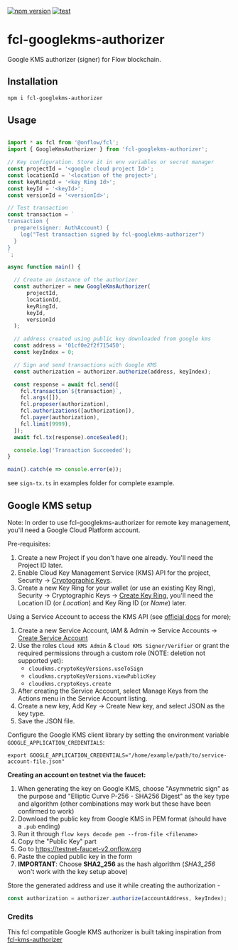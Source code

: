 [![npm version](https://badge.fury.io/js/fcl-googlekms-authorizer.svg)](https://badge.fury.io/js/fcl-googlekms-authorizer)
[![test](https://github.com/tHeMaskedMan981/fcl-googlekms-authorizer/actions/workflows/test.yml/badge.svg)](https://github.com/tHeMaskedMan981/fcl-googlekms-authorizer/actions/workflows/test.yml)

# fcl-googlekms-authorizer

Google KMS authorizer (signer) for Flow blockchain.


## Installation

```bash
npm i fcl-googlekms-authorizer
```

## Usage 

```js

import * as fcl from '@onflow/fcl';
import { GoogleKmsAuthorizer } from 'fcl-googlekms-authorizer';

// Key configuration. Store it in env variables or secret manager
const projectId = '<google cloud project Id>';
const locationId = '<location of the project>';
const keyRingId = '<key Ring Id>';
const keyId = '<keyId>';
const versionId = '<versionId>';

// Test transaction
const transaction = `
transaction {
  prepare(signer: AuthAccount) {
    log("Test transaction signed by fcl-googlekms-authorizer")
  }
}
`;

async function main() {

  // Create an instance of the authorizer
  const authorizer = new GoogleKmsAuthorizer(
      projectId,
      locationId,
      keyRingId,
      keyId,
      versionId
  );

  // address created using public key downloaded from google kms
  const address = '01cf0e2f2f715450';
  const keyIndex = 0;

  // Sign and send transactions with Google KMS
  const authorization = authorizer.authorize(address, keyIndex);

  const response = await fcl.send([
    fcl.transaction`${transaction}`,
    fcl.args([]),
    fcl.proposer(authorization),
    fcl.authorizations([authorization]),
    fcl.payer(authorization),
    fcl.limit(9999),
  ]);
  await fcl.tx(response).onceSealed();

  console.log('Transaction Succeeded');
}

main().catch(e => console.error(e));
```

see `sign-tx.ts` in examples folder for complete example.

## Google KMS setup

Note: In order to use fcl-googlekms-authorizer for remote key management, you'll need a Google Cloud Platform account.

Pre-requisites:

1. Create a new Project if you don't have one already. You'll need the Project ID later.
2. Enable Cloud Key Management Service (KMS) API for the project, Security -> [Cryptographic Keys](https://console.cloud.google.com/security/kms).
3. Create a new Key Ring for your wallet (or use an existing Key Ring), Security -> Cryptographic Keys -> [Create Key Ring](https://console.cloud.google.com/security/kms/keyring/create), you'll need the Location ID (or _Location_) and Key Ring ID (or _Name_) later.

Using a Service Account to access the KMS API (see [official docs](https://cloud.google.com/docs/authentication/getting-started) for more);

1. Create a new Service Account, IAM & Admin -> Service Accounts -> [Create Service Account](https://console.cloud.google.com/iam-admin/serviceaccounts/create)
2. Use the roles `Cloud KMS Admin` & `Cloud KMS Signer/Verifier` or grant the required permissions through a custom role (NOTE: deletion not supported yet):
   - `cloudkms.cryptoKeyVersions.useToSign`
   - `cloudkms.cryptoKeyVersions.viewPublicKey`
   - `cloudkms.cryptoKeys.create`
3. After creating the Service Account, select Manage Keys from the Actions menu in the Service Account listing.
4. Create a new key, Add Key -> Create New key, and select JSON as the key type.
5. Save the JSON file.

Configure the Google KMS client library by setting the environment variable `GOOGLE_APPLICATION_CREDENTIALS`:

```
export GOOGLE_APPLICATION_CREDENTIALS="/home/example/path/to/service-account-file.json"
```

**Creating an account on testnet via the faucet:**

1. When generating the key on Google KMS, choose "Asymmetric sign" as the purpose and "Elliptic Curve P-256 - SHA256 Digest" as the key type and algorithm (other combinations may work but these have been confirmed to work)
2. Download the public key from Google KMS in PEM format (should have a `.pub` ending)
3. Run it through `flow keys decode pem --from-file <filename>`
4. Copy the "Public Key" part
5. Go to https://testnet-faucet-v2.onflow.org
6. Paste the copied public key in the form
7. **IMPORTANT**: Choose **SHA2_256** as the hash algorithm (_SHA3_256_ won't work with the key setup above)

Store the generated address and use it while creating the authorization - 
```js
const authorization = authorizer.authorize(accountAddress, keyIndex);
```

### Credits 
This fcl compatible Google KMS authorizer is built taking inspiration from <a href="https://github.com/doublejumptokyo/fcl-kms-authorizer">fcl-kms-authorizer</a>
